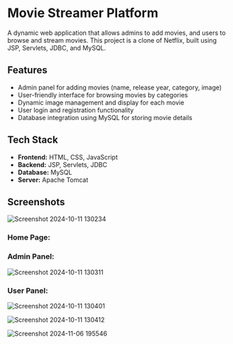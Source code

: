 # Movie Streamer Platform

A dynamic web application that allows admins to add movies, and users to browse and stream movies. This project is a clone of Netflix, built using JSP, Servlets, JDBC, and MySQL.

## Features

- Admin panel for adding movies (name, release year, category, image)
- User-friendly interface for browsing movies by categories
- Dynamic image management and display for each movie
- User login and registration functionality
- Database integration using MySQL for storing movie details

## Tech Stack

- **Frontend:** HTML, CSS, JavaScript
- **Backend:** JSP, Servlets, JDBC
- **Database:** MySQL
- **Server:** Apache Tomcat

## Screenshots
![Screenshot 2024-10-11 130234](https://github.com/user-attachments/assets/aba76faa-d38f-4918-af80-b47fb81be8b2)

### Home Page:

### Admin Panel:
![Screenshot 2024-10-11 130311](https://github.com/user-attachments/assets/f01a9601-0a0f-4148-8289-16f951ba1f9e)

### User Panel:
![Screenshot 2024-10-11 130401](https://github.com/user-attachments/assets/8744be5d-01b3-4d3a-8dbb-33fd35a3a8e9)

![Screenshot 2024-10-11 130412](https://github.com/user-attachments/assets/fda3b77a-5fa1-4979-98c8-7141c2615b21)

![Screenshot 2024-11-06 195546](https://github.com/user-attachments/assets/499960b7-fb18-4225-82fe-c802249abcb1)


